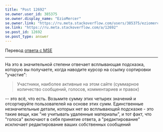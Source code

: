 ```yaml
---
title: "Post 12692"
se.owner.user_id: 385375
se.owner.display_name: "EzioMercer"
se.owner.link: "https://ru.meta.stackoverflow.com/users/385375/eziomercer"
se.link: "https://ru.meta.stackoverflow.com/a/12692"
se.post_id: 12692
se.post_type: answer
---
```

<p>Перевод <a href="https://meta.stackexchange.com/a/149097/751470">ответа с MSE</a></p>
<hr />
<p>На это в значительной степени отвечает всплывающая подсказка, которую вы получаете, когда наводите курсор на ссылку сортировки &quot;участие&quot;:</p>
<blockquote>
<p>Участники, наиболее активные на этом сайте (суммарное количество сообщений, голосов, комментариев и правок)</p>
</blockquote>
<p>-- это всё, что есть. Возьмите сумму этих четырех значений и отсортируйте пользователей на основе этих сумм. Единственные незначительные детали, которых нет во всплывающей подсказке - это такие вещи, как &quot;не учитывать удаленные материалы&quot;, и тот факт, что &quot;голоса&quot; включают в себя принятие ответа, а &quot;редактирование&quot; исключает редактирование ваших собственных сообщений</p>
